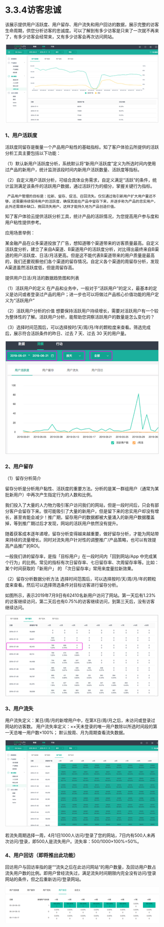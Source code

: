 # 3.3.4访客忠诚

该展示提供用户活跃度、用户留存、用户流失和用户回访的数据，展示完整的访客生命周期，供您分析访客的忠诚度。可以了解到有多少访客是只来了一次就不再来了，有多少访客会经常来，又有多少访客会再次访问网站。

![&#x8BBF;&#x5BA2;&#x5FE0;&#x8BDA;&#x56FE;](../../.gitbook/assets/image%20%2844%29.png)

### 1、用户活跃度 

活跃度同留存是衡量一个产品用户粘性的基础指标。知了客户体验云所提供的活跃分析工具主要包括以下功能：

（1）默认新用户活跃度分析，系统默认将“新用户活跃度”定义为所选时间内使用过产品的新用户，统计监测该段时间内新用户活跃数量、活跃度等指标。

（2）自定义用户活跃分析，可结合具体业务需求，自定义满足“活跃”的条件，统计监测满足该条件的活跃用户数据，通过活跃行为的细分，掌握关键行为指标。

     产品用户管理的目标是：拉新、留存、促活、召回流失。仅仅通过吸引新用户扩大用户量还不够，还需要持续保持用户的活跃度，确保其能在产品中留存下来，并逐步称为产品的忠实用户，此外还需填补缺口，挽回流失用户。这样才能持久地为产品创造价值。

知了客户体验云提供活跃分析工具，统计产品的活跃情况，为您提高用户参与度和用户粘性提供参考。

应用场景举例：

某金融产品在众多渠道投放了广告，想知道哪个渠道带来的访客质量最高。自定义活跃度分析，建立了来自A渠道、B渠道用户的活跃度分析，对比得出最终来自B渠道的用户活跃度、日活/月活更高。但是这不能代表B渠道带来的用户质量是最高的，我们还要观察他们各个渠道的留存情况。自定义各个渠道的周留存分析，发现A渠道虽然活跃度低，但是周留存高。

提供用户日活/月活的数据趋势图和列表

（1）活跃用户的定义 在产品和业务中，一般对于“活跃用户”的定义，最基本的定义是访问或者登录过产品的用户；进一步也可以将做过产品核心价值功能的用户定义为“活跃用户”

 （2）活跃用户分析的价值 想要保持活跃用户持续增长，需要对活跃用户有一个较为整体性的了解。活跃用户分析，能帮助您洞察活跃用户的数量是怎么变化的？ 

（3）选择时间范围后，可以选择按时/天/周/月/年的颗粒度来查看。筛选完成后，展示符合活跃条件的昨日、过去 7 天、过去 30 天的用户量。

![&#x7528;&#x6237;&#x6D3B;&#x8DC3;&#x5EA6;&#x65F6;&#x95F4;&#x7B5B;&#x9009;&#x56FE;](../../.gitbook/assets/image%20%2836%29.png)

### 2、用户留存

 （1）留存分析简介 

留存分析是分析用户黏性、活跃度的重要方法。分析的是某一群组用户（通常为某批新用户）中再次产生指定行为的人数和比例。 

我们投入了大量的人力物力吸引客户访问我们的网站，但是一段时间后，只会有部分客户会留存下来。很可能吸引了大量的新用户，但是留下来的忠实用户却没有增长，甚至肯能会减少！推广期，留存用户的数据都被大量涌入的新用户数据覆盖掉，等到推广期过后才发现，网站的活跃用户依然没有提升。

 随着获客成本逐年递增，留存分析变得越来越重要，做好留存分析，才能为网站带来持续的流量增长。同时对流失用户针对性的调整推广/产品策略，也可以有效提高产品推广的ROI。 

一般我们讲的留存率，是指「目标用户」在一段时间内「回到网站/App 中完成某个行为」的比例。常见的指标有次日留存率、七日留存率、次周留存率等。比如：某个时间获取的「新用户」 的 「次日留存率」常用来度量拉新效果。

（2）留存分析数据分析方法 选择时间范围后，可以选择按时/天/周/月/年的颗粒度来查看。然后可以选择筛选条件对目标访客进行留存分析。

如图所示，表示2019年7月9日有62410名新用户访问了网站。第一天后有1.23%的访客继续访问，第二天后也有0.75%的访客继续访问，到第三天后，没有访客继续访问。

![&#x7528;&#x6237;&#x7559;&#x5B58;&#x56FE;](../../.gitbook/assets/image%20%2827%29.png)

### 3、用户流失 

用户流失定义：某日/周/月的新增用户中，在第X日/周/月之后，未访问或登录过网站的访客数。 用户流失率定义：××天未登录的唯一用户数除以所选时间段的第一天总唯一用户数×100%； 默认按周、月为周期查看流失数据。

![&#x7528;&#x6237;&#x6D41;&#x5931;&#x56FE;](../../.gitbook/assets/image%20%2865%29.png)

若流失周期选择一周，4月1日1000人访问/登录了您的网站，7日内有500人未再次访问/登录，即500人是流失用户。流失率：500/1000×100%=50%。

### 4、用户回访（即将推出此功能）

回访用户与回访率指的是““流失之后在此访问网站“的用户数量，及回访用户数占流失用户数的比例。即用户曾经流失过，满足流失时间期限内完全没有访问/登录网站的条件，但之后重新访问/登录网站。

![&#x7528;&#x6237;&#x56DE;&#x8BBF;&#xFF08;&#x6309;&#x5468;&#x663E;&#x793A;&#xFF09;](../../.gitbook/assets/ping-mu-kuai-zhao-20180927-shang-wu-11.58.18.png)



